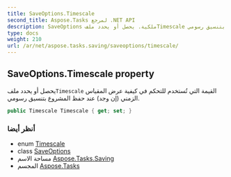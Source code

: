 ```yaml
---
title: SaveOptions.Timescale
second_title: Aspose.Tasks لمرجع .NET API
description: SaveOptions ملكية. يحصل أو يحدد ملفTimescale القيمة التي تُستخدم للتحكم في كيفية عرض المقياس الزمني إن وجد عند حفظ المشروع بتنسيق رسومي.
type: docs
weight: 210
url: /ar/net/aspose.tasks.saving/saveoptions/timescale/
---
```

## SaveOptions.Timescale property

يحصل أو يحدد ملف`Timescale` القيمة التي تُستخدم للتحكم في كيفية عرض المقياس الزمني (إن وجد) عند حفظ المشروع بتنسيق رسومي.

```csharp
public Timescale Timescale { get; set; }
```

### أنظر أيضا

* enum [Timescale](../../../aspose.tasks.visualization/timescale/)
* class [SaveOptions](../)
* مساحة الاسم [Aspose.Tasks.Saving](../../saveoptions/)
* المجسم [Aspose.Tasks](../../../)


